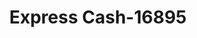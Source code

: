 ---
f_zip-code: 76013
f_state-code: TX
title: Express Cash-16895
f_phone: 817-299-9791
f_city-only: Pantego
f_address: 3601 West Pioneer Parkway Pantego
f_location-unique-id: '16895'
slug: express-cash-16895
updated-on: '2024-05-30T13:46:58.046Z'
created-on: '2024-05-30T13:36:59.803Z'
published-on: '2024-05-30T13:54:32.469Z'
f_city-state: cms/city/pantego-tx.md
f_company: cms/company/express-cash.md
f_state: cms/state/texas.md
layout: '[payday-loan].html'
tags: payday-loan
---